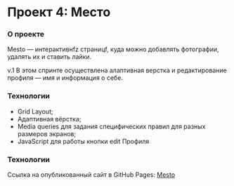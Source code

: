 # Проект 4: Место

### О проекте

Mesto — интерактивнfz страницf, куда можно добавлять фотографии, удалять их и ставить лайки.

v.1 В этом спринте осуществлена алаптивная верстка и редактирование профиля — имя и информация о себе.

### Технологии

- Grid Layout;
- Адаптивная вёрстка;
- Media queries для задания специфических правил для разных размеров экранов;
- JavaScript для работы кнопки edit Профиля

### Технологии

Ссылка на опубликованный сайт в GitHub Pages: [Mesto](https://riokko.github.io/mesto/index.html)
